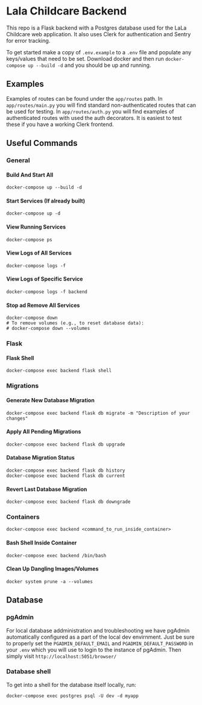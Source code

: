 # Lala Childcare Backend

This repo is a Flask backend with a Postgres database used for the LaLa Childcare web application.
It also uses Clerk for authentication and Sentry for error tracking.

To get started make a copy of `.env.example` to a `.env` file and populate any keys/values that need to be set.
Download docker and then run `docker-compose up --build -d` and you should be up and running. 

## Examples

Examples of routes can be found under the `app/routes` path. In `app/routes/main.py` you will find
standard non-authenticated routes that can be used for testing. In `app/routes/auth.py` you will find examples
of authenticated routes with used the auth decorators. It is easiest to test these if you have a working
Clerk frontend.


## Useful Commands

### General

#### Build And Start All
```
docker-compose up --build -d
```

#### Start Services (If already built)
```
docker-compose up -d
```

#### View Running Services
```
docker-compose ps
```

#### View Logs of All Services
```
docker-compose logs -f
```

#### View Logs of Specific Service
```
docker-compose logs -f backend
```

#### Stop ad Remove All Services
```
docker-compose down
# To remove volumes (e.g., to reset database data):
# docker-compose down --volumes
```

### Flask

#### Flask Shell
```
docker-compose exec backend flask shell
```

### Migrations

#### Generate New Database Migration
```
docker-compose exec backend flask db migrate -m "Description of your changes"
```

#### Apply All Pending Migrations
```
docker-compose exec backend flask db upgrade
```

#### Database Migration Status
```
docker-compose exec backend flask db history
docker-compose exec backend flask db current
```

#### Revert Last Database Migration
```
docker-compose exec backend flask db downgrade
```

### Containers
```
docker-compose exec backend <command_to_run_inside_container>
```

#### Bash Shell Inside Container
```
docker-compose exec backend /bin/bash
```

#### Clean Up Dangling Images/Volumes
```
docker system prune -a --volumes
```

## Database

### pgAdmin

For local database addministration and troubleshooting we have pgAdmin automatically configured 
as a part of the local dev envirnment. Just be sure to properly set the `PGADMIN_DEFAULT_EMAIL`
and `PGADMIN_DEFAULT_PASSWORD` in your `.env` which you will use to login to the instance
of pgAdmin. Then simply visit `http://localhost:5051/browser/`

### Database shell

To get into a shell for the database itself locally, run:

```
docker-compose exec postgres psql -U dev -d myapp
```
